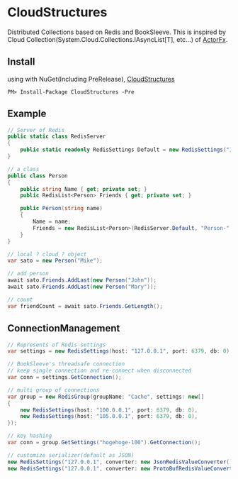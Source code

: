 CloudStructures
===============
Distributed Collections based on Redis and BookSleeve. This is inspired by Cloud Collection(System.Cloud.Collections.IAsyncList[T], etc...) of [ActorFx](http://actorfx.codeplex.com/).

Install
---
using with NuGet(Including PreRelease), [CloudStructures](https://nuget.org/packages/CloudStructures/)
```
PM> Install-Package CloudStructures -Pre
```

Example
---
```csharp
// Server of Redis
public static class RedisServer
{
    public static readonly RedisSettings Default = new RedisSettings("127.0.0.1");
}

// a class
public class Person
{
    public string Name { get; private set; }
    public RedisList<Person> Friends { get; private set; }

    public Person(string name)
    {
        Name = name;
        Friends = new RedisList<Person>(RedisServer.Default, "Person-" + Name);
    }
}

// local ? cloud ? object
var sato = new Person("Mike");

// add person
await sato.Friends.AddLast(new Person("John"));
await sato.Friends.AddLast(new Person("Mary"));

// count
var friendCount = await sato.Friends.GetLength();
```

ConnectionManagement
---
```csharp
// Represents of Redis settings
var settings = new RedisSettings(host: "127.0.0.1", port: 6379, db: 0);

// BookSleeve's threadsafe connection
// keep single connection and re-connect when disconnected
var conn = settings.GetConnection();

// multi group of connections
var group = new RedisGroup(groupName: "Cache", settings: new[]
{
    new RedisSettings(host: "100.0.0.1", port: 6379, db: 0),
    new RedisSettings(host: "105.0.0.1", port: 6379, db: 0),
});

// key hashing
var conn = group.GetSettings("hogehoge-100").GetConnection();

// customize serializer(default as JSON)
new RedisSettings("127.0.0.1", converter: new JsonRedisValueConverter());
new RedisSettings("127.0.0.1", converter: new ProtoBufRedisValueConverter());
```